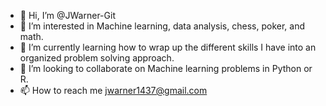 - 👋 Hi, I’m @JWarner-Git
- 👀 I’m interested in Machine learning, data analysis, chess, poker, and math.
- 🌱 I’m currently learning how to wrap up the different skills I have into an organized problem solving approach.
- 💞️ I’m looking to collaborate on Machine learning problems in Python or R.
- 📫 How to reach me jwarner1437@gmail.com

<!---
JWarner-Git/JWarner-Git is a ✨ special ✨ repository because its `README.md` (this file) appears on your GitHub profile.
You can click the Preview link to take a look at your changes.
--->
